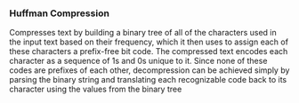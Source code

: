 ### Huffman Compression
Compresses text by building a binary tree of all of the characters used in the input text based on their frequency, which it then uses to assign each of these characters a prefix-free bit code. The compressed text encodes each character as a sequence of 1s and 0s unique to it. Since none of these codes are prefixes of each other, decompression can be achieved simply by parsing the binary string and translating each recognizable code back to its character using the values from the binary tree
